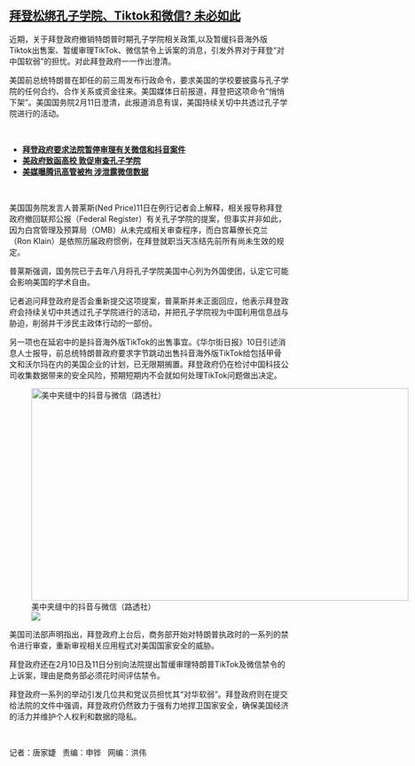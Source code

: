 <!--1613158663000-->
[拜登松绑孔子学院、Tiktok和微信?   未必如此](https://www.rfa.org/mandarin/yataibaodao/jingmao/jt-02122021103342.html)
------

<p></p><p>近期，关于拜登政府撤销特朗普时期孔子学院相关政策,<span>以及</span>暂缓<span>抖音海外版</span>Tiktok<span>出售案、</span>暂缓审理TikTok、微信禁令上诉案<span>的消息，引发外界对于拜登“对中国软弱”的担忧。对此拜登政府一一作出澄清。</span><span></span><span></span></p><p><span><span>美国前总统特朗普在卸任的前三周发布行政命令，要求美国的学校要披露与孔子学院的任何合约、合作关系或资金往来。美国媒体日前报道，拜登把这项命令“悄悄下架”。美国国务院2月</span>11日澄清，此报道消息有误，美国持续关切中共透过孔子学院进行的活动。</span></p><p><br/></p><ul><li><a href="https://www.rfa.org/mandarin/Xinwen/2-02122021100841.html"><strong>拜登政府要求法院暂停审理有关微信和抖音案件</strong></a></li><li><strong><a href="https://www.rfa.org/mandarin/yataibaodao/kejiaowen/hc-10122020133733.html">美政府致函高校 敦促审查孔子学院</a></strong></li><li><strong><a href="https://www.rfa.org/mandarin/yataibaodao/jingmao/cm2-02112021131435.html">美媒曝腾讯高管被拘 涉泄露微信数据</a></strong></li></ul><p><br/></p><p><span><span>美国国务院发言人普莱斯</span>(Ned Price)11日在例行记者会上解释，相关报导称拜登政府撤回联邦公报（Federal Register）有关孔子学院的提案，但事实并非如此，因为白宫管理及预算局（OMB）从未完成相关审查程序，而白宫幕僚长克兰（Ron Klain）是依照历届政府惯例，在拜登就职当天冻结先前所有尚未生效的规定。</span></p><p><span>普莱斯强调，国务院已于去年八月将孔子学院美国中心列为外国使团，认定它可能会影响美国的学术自由。</span></p><p><span>记者追问拜登政府是否会重新提交这项提案，普莱斯并未正面回应，他表示拜登政府会持续关切中共透过孔子学院进行的活动，并把孔子学院视为中国利用信息战与胁迫，削弱并干涉民主政体行动的一部份。</span></p><p><span><span>另一项也在延宕中的是抖音海外版</span>TikTok的出售事宜。<span>《华尔街日报》</span>10日引述消息人士报导，前总统特朗普政府要求字节跳动出售抖音海外版TikTok给包括甲骨文和沃尔玛在内的美国<span>企业</span><span>的计划，已无限期搁置。拜登政府仍在检讨中国科技公司收集数据带来的安全风险，预期短期内不会就如何处理</span>TikTok问题做出决定。</span></p><p><span><figure class="image-richtext image-inline captioned" style="width:680px;"><img alt="美中夹缝中的抖音与微信（路透社）" height="383" src="https://www.rfa.org/mandarin/yataibaodao/jingmao/jt-02122021103342.html/hj0918.jpg/@@images/974ac1b2-15ec-4351-b6aa-0c559b64e7bd.jpeg" title="hj0918.jpg" width="680"/><figcaption class="image-caption">美中夹缝中的抖音与微信（路透社）</figcaption><small></small><div id="zoomattribute"><a data-caption="美中夹缝中的抖音与微信（路透社）" data-fancybox="" href="https://www.rfa.org/mandarin/yataibaodao/jingmao/jt-02122021103342.html/hj0918.jpg" id="single_image" title="美中夹缝中的抖音与微信（路透社）"><img src="/++plone++rfa-resources/img/icon-zoom.png"/></a></div></figure></span></p><p><span>美国司法部声明指出，拜登政府上台后，商务部开始对特朗普执政时的一系列的禁令进行审查，重新审视相关应用程式对美国国家安全的威胁。</span></p><p><span><span>拜登政府还在</span>2月10日及11日分别向法院提出暂缓审理特朗普TikTok及微信禁令的上诉案，理由是商务部必须花时间评估禁令。</span></p><p><span>拜登政府一系列的举动引发几位共和党议员担忧其“对华软弱”。拜登政府则在提交给法院的文件中强调，拜登政府仍然致力于强有力地捍卫国家安全，确保美国经济的活力并维护个人权利和数据的隐私。</span></p><p><br/></p><p><span>记者：唐家婕   责编：申铧   网编：洪伟</span><strong></strong></p>
